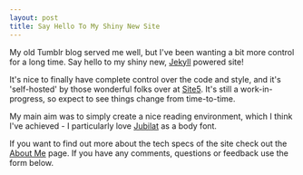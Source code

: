 ```yaml
---
layout: post
title: Say Hello To My Shiny New Site
---
```


My old Tumblr blog served me well, but I've been wanting a bit more control for a long time. Say hello to my shiny new, [Jekyll](http://jekyllrb.com/) powered site!

It's nice to finally have complete control over the code and style, and it's 'self-hosted' by those wonderful folks over at [Site5](http://www.site5.com/in.php?id=107430). It's still a work-in-progress, so expect to see things change from time-to-time.

My main aim was to simply create a nice reading environment, which I think I've achieved - I particularly love [Jubilat](https://typekit.com/fonts/jubilat) as a body font.

If you want to find out more about the tech specs of the site check out the [About Me](/about-me) page. If you have any comments, questions or feedback use the form below.
